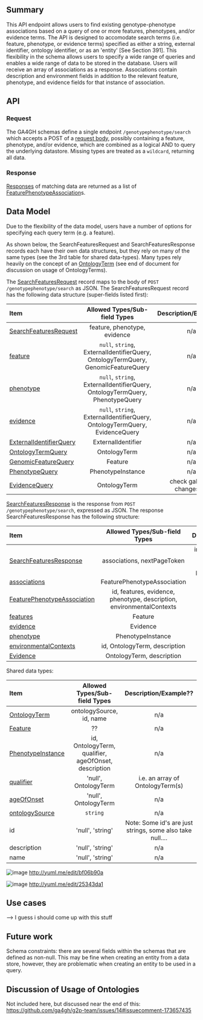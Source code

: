 ## Summary

This API endpoint allows users to find existing genotype-phenotype associations based on a query of one or more features, phenotypes, and/or evidence terms. The API is designed to accomodate search terms (i.e. feature, phenotype, or evidence terms) specified as either a string, external identifier, ontology identifier, or as an 'entity' [See Section 391]. This flexibility in the schema allows users to specify a wide range of queries and enables a wide range of data to be stored in the database. Users will receive an array of associations as a response. Associations contain description and environment fields in addition to the relevant feature, phenotype, and evidence fields for that instance of association.

## API

### Request
The GA4GH schemas define a single endpoint `/genotypephenotype/search` which accepts a POST of a [request body](https://github.com/ga4gh/schemas/blob/be171b00a5f164836dfd40ea5ae75ea56924d316/src/main/resources/avro/genotypephenotypemethods.avdl#L102), possibly containing a feature, phenotype, and/or evidence, which are combined as a logical AND to query the underlying datastore. Missing types are treated as a `wildcard`, returning all data.

### Response
[Responses](https://github.com/ga4gh/schemas/blob/be171b00a5f164836dfd40ea5ae75ea56924d316/src/main/resources/avro/genotypephenotypemethods.avdl#L130) of matching data are returned as a list of  [FeaturePhenotypeAssociation](https://github.com/ga4gh/schemas/blob/be171b00a5f164836dfd40ea5ae75ea56924d316/src/main/resources/avro/genotypephenotype.avdl#L132)s.

## Data Model
Due to the flexibility of the data model, users have a number of options for specifying each query term (e.g. a feature). 

As shown below, the SearchFeaturesRequest and SearchFeaturesResponse records each have their own data structures, but they rely on many of the same types (see the 3rd table for shared data-types). Many types rely heavily on the concept of an [OntologyTerm](https://github.com/ga4gh/schemas/blob/be171b00a5f164836dfd40ea5ae75ea56924d316/src/main/resources/avro/ontologies.avdl#L10) (see end of document for discussion on usage of OntologyTerms).

The [SearchFeaturesRequest](https://github.com/ga4gh/schemas/blob/be171b00a5f164836dfd40ea5ae75ea56924d316/src/main/resources/avro/genotypephenotypemethods.avdl#L102) record maps to the body of `POST /genotypephenotype/search` as JSON.
The SearchFeaturesRequest record has the following data structure (super-fields listed first):

| Item  | Allowed Types/Sub-field Types | Description/Example?? |
| :------------ | :-----------: | :-------------------: |
| [SearchFeaturesRequest](https://github.com/ga4gh/schemas/blob/be171b00a5f164836dfd40ea5ae75ea56924d316/src/main/resources/avro/genotypephenotypemethods.avdl#L102) | feature, phenotype, evidence | n/a |
| [feature](https://github.com/ga4gh/schemas/blob/be171b00a5f164836dfd40ea5ae75ea56924d316/src/main/resources/avro/genotypephenotypemethods.avdl#L105) | `null`, `string`, ExternalIdentifierQuery, OntologyTermQuery, GenomicFeatureQuery | n/a |
| [phenotype](https://github.com/ga4gh/schemas/blob/be171b00a5f164836dfd40ea5ae75ea56924d316/src/main/resources/avro/genotypephenotypemethods.avdl#L108) | `null`, `string`, ExternalIdentifierQuery, OntologyTermQuery, PhenotypeQuery | n/a |
| [evidence](https://github.com/ga4gh/schemas/blob/be171b00a5f164836dfd40ea5ae75ea56924d316/src/main/resources/avro/genotypephenotypemethods.avdl#L111) | `null`, `string`, ExternalIdentifierQuery, OntologyTermQuery, EvidenceQuery | n/a |
| [ExternalIdentifierQuery](https://github.com/ga4gh/schemas/blob/be171b00a5f164836dfd40ea5ae75ea56924d316/src/main/resources/avro/genotypephenotypemethods.avdl#L69) | ExternalIdentifier | n/a |
| [OntologyTermQuery](https://github.com/ga4gh/schemas/blob/be171b00a5f164836dfd40ea5ae75ea56924d316/src/main/resources/avro/genotypephenotypemethods.avdl#L61) | OntologyTerm | n/a |
| [GenomicFeatureQuery](https://github.com/ga4gh/schemas/blob/be171b00a5f164836dfd40ea5ae75ea56924d316/src/main/resources/avro/genotypephenotypemethods.avdl#L46) | Feature | n/a |
| [PhenotypeQuery](https://github.com/ga4gh/schemas/blob/be171b00a5f164836dfd40ea5ae75ea56924d316/src/main/resources/avro/genotypephenotypemethods.avdl#L54) | PhenotypeInstance | n/a |
| [EvidenceQuery](https://github.com/ga4gh/schemas/blob/be171b00a5f164836dfd40ea5ae75ea56924d316/src/main/resources/avro/genotypephenotypemethods.avdl#L34) | OntologyTerm | check gabriel's changes??? |

[SearchFeaturesResponse](https://github.com/ga4gh/schemas/blob/be171b00a5f164836dfd40ea5ae75ea56924d316/src/main/resources/avro/genotypephenotypemethods.avdl#L130) is the response from `POST /genotypephenotype/search`, expressed as JSON.
The response SearchFeaturesResponse has the following structure:

| Item  | Allowed Types/Sub-field Types | Description/Example?? |
| :------------ | :-----------: | :-------------------: |
| [SearchFeaturesResponse](https://github.com/ga4gh/schemas/blob/be171b00a5f164836dfd40ea5ae75ea56924d316/src/main/resources/avro/genotypephenotypemethods.avdl#L130) | associations, nextPageToken | in lieu of its own line, a brief description of nextpagetoken?...not particularly important |
| [associations](https://github.com/ga4gh/schemas/blob/be171b00a5f164836dfd40ea5ae75ea56924d316/src/main/resources/avro/genotypephenotypemethods.avdl#L134) | FeaturePhenotypeAssociation | n/a |
| [FeaturePhenotypeAssociation](https://github.com/ga4gh/schemas/blob/be171b00a5f164836dfd40ea5ae75ea56924d316/src/main/resources/avro/genotypephenotype.avdl#L132) | id, features, evidence, phenotype, description, environmentalContexts | n/a |
| [features](https://github.com/ga4gh/schemas/blob/be171b00a5f164836dfd40ea5ae75ea56924d316/src/main/resources/avro/genotypephenotype.avdl#L147) | Feature | n/a |
| [evidence](https://github.com/ga4gh/schemas/blob/be171b00a5f164836dfd40ea5ae75ea56924d316/src/main/resources/avro/genotypephenotype.avdl#L153) | Evidence | n/a |
| [phenotype](https://github.com/ga4gh/schemas/blob/be171b00a5f164836dfd40ea5ae75ea56924d316/src/main/resources/avro/genotypephenotype.avdl#L161) | PhenotypeInstance | n/a |
| [environmentalContexts](https://github.com/ga4gh/schemas/blob/be171b00a5f164836dfd40ea5ae75ea56924d316/src/main/resources/avro/genotypephenotype.avdl#L49) | id, OntologyTerm, description | n/a |
| [Evidence](https://github.com/ga4gh/schemas/blob/be171b00a5f164836dfd40ea5ae75ea56924d316/src/main/resources/avro/genotypephenotype.avdl#L113) | OntologyTerm, description | n/a |


Shared data types:

| Item  | Allowed Types/Sub-field Types | Description/Example?? |
| :------------ | :-----------: | :-------------------: |
| [OntologyTerm](https://github.com/ga4gh/schemas/blob/be171b00a5f164836dfd40ea5ae75ea56924d316/src/main/resources/avro/ontologies.avdl#L10) | ontologySource, id, name | n/a |
| [Feature](https://github.com/ga4gh/schemas/blob/be171b00a5f164836dfd40ea5ae75ea56924d316/src/main/resources/avro/sequenceAnnotations.avdl#L105) | ?? | n/a |
| [PhenotypeInstance](https://github.com/ga4gh/schemas/blob/be171b00a5f164836dfd40ea5ae75ea56924d316/src/main/resources/avro/genotypephenotype.avdl#L77) | id, OntologyTerm, qualifier, ageOfOnset, description | n/a |
| [qualifier](https://github.com/ga4gh/schemas/blob/be171b00a5f164836dfd40ea5ae75ea56924d316/src/main/resources/avro/genotypephenotype.avdl#L90) | 'null', OntologyTerm | i.e. an array of OntologyTerm(s) |
| [ageOfOnset](https://github.com/ga4gh/schemas/blob/be171b00a5f164836dfd40ea5ae75ea56924d316/src/main/resources/avro/genotypephenotype.avdl#L97) | 'null', OntologyTerm | n/a |
| [ontologySource](https://github.com/ga4gh/schemas/blob/be171b00a5f164836dfd40ea5ae75ea56924d316/src/main/resources/avro/ontologies.avdl#L15) | `string` | n/a |
| id | 'null', 'string' | Note: Some id's are just strings, some also take null.... |
| description | 'null', 'string' | n/a |
| name | 'null', 'string' | n/a |

![image](https://cloud.githubusercontent.com/assets/47808/9643362/4e081ae0-5176-11e5-8550-abd9c7c43d23.png)
http://yuml.me/edit/bf06b90a

![image](https://cloud.githubusercontent.com/assets/47808/9339152/53d42aca-459d-11e5-8c91-204f42dc233a.png)
http://yuml.me/edit/25343da1

## Use cases
--> I guess i should come up with this stuff

## Future work
Schema constraints: there are several fields within the schemas that are defined as non-null. This may be fine when creating an entity from a data store, however, they are problematic when creating an entity to be used in a query.

## Discussion of Usage of Ontologies
Not included here, but discussed near the end of this: https://github.com/ga4gh/g2p-team/issues/14#issuecomment-173657435

